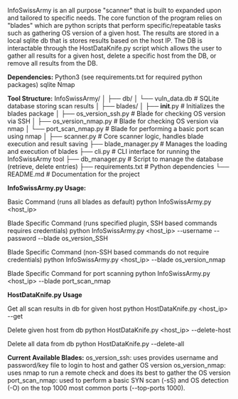 InfoSwissArmy is an all purpose "scanner" that is built to expanded upon and tailored to specific needs. The core function of the program relies on "blades" which are python scripts that perform specific/repeatable tasks such as gathering OS version of a given host. The results are stored in a local sqlite db that is stores results based on the host IP. The DB is interactable through the HostDataKnife.py script which allows the user to gather all results for a given host, delete a specific host from the DB, or remove all results from the DB. 

**Dependencies:**
Python3 (see requirements.txt for required python packages)
sqlite
Nmap

**Tool Structure:**
InfoSwissArmy/
│
├── db/
│   └── vuln_data.db            # SQLite database storing scan results
│
├── blades/
│   ├── __init__.py             # Initializes the blades package
│   ├── os_version_ssh.py       # Blade for checking OS version via SSH
│   ├── os_version_nmap.py      # Blade for checking OS version via nmap
│   └── port_scan_nmap.py       # Blade for performing a basic port scan using nmap
│
├── scanner.py                  # Core scanner logic, handles blade execution and result saving
├── blade_manager.py            # Manages the loading and execution of blades
├── cli.py                      # CLI interface for running the InfoSwissArmy tool
├── db_manager.py               # Script to manage the database (retrieve, delete entries)
├── requirements.txt            # Python dependencies
└── README.md                   # Documentation for the project



**InfoSwissArmy.py Usage:**

Basic Command (runs all blades as default)
python InfoSwissArmy.py <host_ip> 

Blade Specific Command (runs specified plugin, SSH based commands requires credentials)
python InfoSwissArmy.py <host_ip> --username <username> --password <password> --blade os_version_SSH

Blade Specific Command (non-SSH based commands do not require credentials)
python InfoSwissArmy.py <host_ip> --blade os_version_nmap

Blade Specific Command for port scanning
python InfoSwissArmy.py <host_ip> --blade port_scan_nmap


**HostDataKnife.py Usage**

Get all scan results in db for given host
python HostDataKnife.py <host_ip> --get

Delete given host from db
python HostDataKnife.py <host_ip> --delete-host

Delete all data from db
python HostDataKnife.py --delete-all



**Current Available Blades:**
os_version_ssh: uses provides username and password/key file to login to host and gather OS version
os_version_nmap: uses nmap to run a remote check and does its best to gather the OS version
port_scan_nmap: used to perform a basic SYN scan (-sS) and OS detection (-O) on the top 1000 most common ports (--top-ports 1000).
